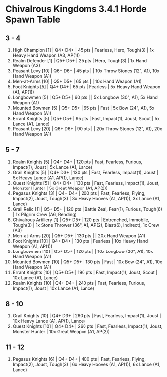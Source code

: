 # Chivalrous Kingdoms 3.4.1 Horde Spawn Table

## 3 - 4

1. High Champion [1] | Q4+ D4+ | 45 pts | Fearless, Hero, Tough(3) | 1x Heavy Hand Weapon (A3, AP(1))
1. Realm Defender [1] | Q5+ D5+ | 25 pts | Hero, Tough(3) | 1x Hand Weapon (A3)
1. Peasant Levy [10] | Q6+ D6+ | 45 pts |  | 10x Throw Stones (12", A1), 10x Hand Weapon (A1)
1. Men-at-Arms [10] | Q5+ D5+ | 65 pts |  | 10x Hand Weapon (A1)
1. Foot Knights [5] | Q4+ D4+ | 65 pts | Fearless | 5x Heavy Hand Weapon (A1, AP(1))
1. Longbowmen [5] | Q5+ D5+ | 60 pts |  | 5x Longbow (30", A1), 5x Hand Weapon (A1)
1. Mounted Bowmen [5] | Q5+ D5+ | 65 pts | Fast | 5x Bow (24", A1), 5x Hand Weapon (A1)
1. Errant Knights [5] | Q5+ D5+ | 95 pts | Fast, Impact(1), Joust, Scout | 5x Lance (A1, Lance)
1. Peasant Levy [20] | Q6+ D6+ | 90 pts |  | 20x Throw Stones (12", A1), 20x Hand Weapon (A1)

## 5 - 7

1. Realm Knights [5] | Q4+ D4+ | 120 pts | Fast, Fearless, Furious, Impact(1), Joust | 5x Lance (A1, Lance)
1. Grail Knights [5] | Q4+ D3+ | 130 pts | Fast, Fearless, Impact(1), Joust | 5x Heavy Lance (A1, AP(1), Lance)
1. Quest Knights [5] | Q4+ D4+ | 130 pts | Fast, Fearless, Impact(1), Joust, Monster Hunter | 5x Great Weapon (A1, AP(2))
1. Pegasus Knights [3] | Q4+ D4+ | 200 pts | Fast, Fearless, Flying, Impact(2), Joust, Tough(3) | 3x Heavy Hooves (A1, AP(1)), 3x Lance (A1, Lance)
1. Grail Relic [1] | Q5+ D5+ | 120 pts | Battle Zeal, Fear(1), Furious, Tough(6) | 1x Pilgrim Crew (A6, Rending)
1. Chivalrous Artillery [1] | Q5+ D5+ | 120 pts | Entrenched, Immobile, Tough(3) | 1x Stone Thrower (36", A1, AP(2), Blast(6), Indirect), 1x Crew (A3)
1. Men-at-Arms [20] | Q5+ D5+ | 130 pts |  | 20x Hand Weapon (A1)
1. Foot Knights [10] | Q4+ D4+ | 130 pts | Fearless | 10x Heavy Hand Weapon (A1, AP(1))
1. Longbowmen [10] | Q5+ D5+ | 120 pts |  | 10x Longbow (30", A1), 10x Hand Weapon (A1)
1. Mounted Bowmen [10] | Q5+ D5+ | 130 pts | Fast | 10x Bow (24", A1), 10x Hand Weapon (A1)
1. Errant Knights [10] | Q5+ D5+ | 190 pts | Fast, Impact(1), Joust, Scout | 10x Lance (A1, Lance)
1. Realm Knights [10] | Q4+ D4+ | 240 pts | Fast, Fearless, Furious, Impact(1), Joust | 10x Lance (A1, Lance)

## 8 - 10

1. Grail Knights [10] | Q4+ D3+ | 260 pts | Fast, Fearless, Impact(1), Joust | 10x Heavy Lance (A1, AP(1), Lance)
1. Quest Knights [10] | Q4+ D4+ | 260 pts | Fast, Fearless, Impact(1), Joust, Monster Hunter | 10x Great Weapon (A1, AP(2))

## 11 - 12

1. Pegasus Knights [6] | Q4+ D4+ | 400 pts | Fast, Fearless, Flying, Impact(2), Joust, Tough(3) | 6x Heavy Hooves (A1, AP(1)), 6x Lance (A1, Lance)